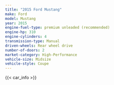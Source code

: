 ```yaml
---
title: "2015 Ford Mustang"
make: Ford
model: Mustang
year: 2015
engine-fuel-type: premium unleaded (recommended)
engine-hp: 310
engine-cylinders: 4
transmission-type: Manual
driven-wheels: Rear wheel drive
number-of-doors: 2
market-category: High-Performance
vehicle-size: Midsize
vehicle-style: Coupe
---
```


{{< car_info >}}
